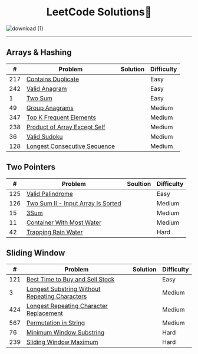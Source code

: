 <div style="margin: auto" align="center">
  <h1>LeetCode Solutions🥛</h1>
</div>
  
![download (1)](https://github.com/roliestpoliest/LeetCode/assets/44646589/02c4278a-b6f3-4033-a93d-2174a5a8ea44)

<hr>


<h2>Arrays & Hashing</h2>

| #   | Problem                                                                                             | Solution | Difficulty |
|-----|-----------------------------------------------------------------------------------------------------|----------|------------|
| 217 | [Contains Duplicate](https://leetcode.com/problems/contains-duplicate/)                             |          | Easy       |
| 242 | [Valid Anagram](https://leetcode.com/problems/valid-anagram/)                                       |          | Easy       |
| 1   | [Two Sum](https://leetcode.com/problems/two-sum/)                                                   |          | Easy       |
| 49  | [Group Anagrams](https://leetcode.com/problems/group-anagrams/)                                     |          | Medium     |
| 347 | [Top K Frequent Elements](https://leetcode.com/problems/top-k-frequent-elements/)                   |          | Medium     |
| 238 | [Product of Array Except Self](https://leetcode.com/problems/product-of-array-except-self/)         |          | Medium     |
| 36  | [Valid Sudoku](https://leetcode.com/problems/valid-sudoku/)                                         |          | Medium     |
| 128 | [Longest Consecutive Sequence](LongestVhttps://leetcode.com/problems/longest-consecutive-sequence/) |          | Medium     |

<h2>Two Pointers</h2>

| #   | Problem                                                                                               | Soultion | Difficulty |
|-----|-------------------------------------------------------------------------------------------------------|----------|------------|
| 125 | [Valid Palindrome](https://leetcode.com/problems/valid-palindrome/)                                   |          | Easy       |
| 126 | [Two Sum II - Input Array Is Sorted](https://leetcode.com/problems/two-sum-ii-input-array-is-sorted/) |          | Medium     |
| 15  | [3Sum](https://leetcode.com/problems/3sum/)                                                           |          | Medium     |
| 11  | [Container With Most Water](https://leetcode.com/problems/container-with-most-water/)                 |          | Medium     |
| 42  | [Trapping Rain Water](https://leetcode.com/problems/trapping-rain-water/)                             |          | Hard       |

<h2>Sliding Window</h2>

| #   | Problem                                                                                                                         | Solution | Difficulty |
|-----|---------------------------------------------------------------------------------------------------------------------------------|----------|------------|
| 121 | [Best Time to Buy and Sell Stock](https://leetcode.com/problems/best-time-to-buy-and-sell-stock/)                               |          | Easy       |
| 3   | [Longest Substring Without Repeating Characters](https://leetcode.com/problems/longest-substring-without-repeating-characters/) |          | Medium     |
| 424 | [Longest Repeating Character Replacement](https://leetcode.com/problems/longest-repeating-character-replacement/)               |          | Medium     |
| 567 | [Permutation in String](https://leetcode.com/problems/permutation-in-string/)                                                   |          | Medium     |
| 76  | [Minimum Window Substring](https://leetcode.com/problems/minimum-window-substring/)                                             |          | Hard       |
| 239 | [Sliding Window Maximum](https://leetcode.com/problems/sliding-window-maximum/)                                                 |          | Hard       |